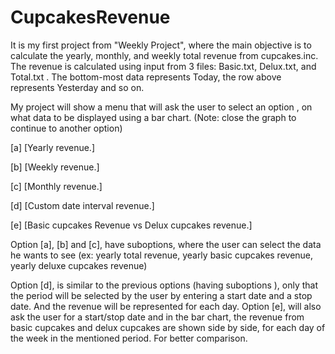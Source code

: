 # CupcakesRevenue

It is my first project from "Weekly Project", where the main objective is to calculate the yearly, monthly, and weekly total revenue from cupcakes.inc. The revenue is calculated using input from 3 files: Basic.txt, Delux.txt, and Total.txt . The bottom-most data represents Today, the row above represents Yesterday and so on.

My project will show a menu that will ask the user to select an option , on what data to be displayed using a bar chart. (Note: close the graph to continue to another option)

[a] [Yearly revenue.]

[b] [Weekly revenue.]

[c] [Monthly revenue.]

[d] [Custom date interval revenue.]

[e] [Basic cupcakes Revenue vs Delux cupcakes revenue.]

Option [a], [b] and [c], have suboptions, where the user can select the data he wants to see (ex: yearly total revenue, yearly basic cupcakes revenue, yearly deluxe cupcakes revenue)

Option [d], is similar to the previous options (having suboptions ), only that the period will be selected by the user by entering a start date and a stop date. And the revenue will be represented for each day.
Option [e], will also ask the user for a start/stop date and in the bar chart, the revenue from basic cupcakes and delux cupcakes are shown side by side, for each day of the week in the mentioned period. For better comparison. 
